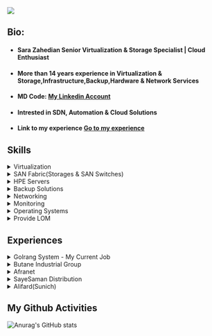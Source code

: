 
<img src="https://github.com/user-attachments/assets/006d41ab-436b-4b97-9ee0-b93bfcddce5f"/>

## Bio:
- #### Sara Zahedian Senior Virtualization & Storage Specialist | Cloud Enthusiast
- ####  More than 14 years experience in Virtualization & Storage,Infrastructure,Backup,Hardware & Network Services
- #### MD Code: [My Linkedin Account](https://www.linkedin.com/in/sarazahedian/)
- #### Intrested in SDN, Automation & Cloud Solutions
- #### Link to my experience <a href="#exp"> Go to my experience </a>
  
## Skills
<details>
<summary>Virtualization</summary>
<ul>
<li>VMware vSphere</li>
<li>VMware vSAN</li>
<li>VMware Aria Operations(vRealize Operation Manage(vROps)) </li>
<li>VMware Aria Operations for Logs(vRealize Log Insight(vRLI))</li>
<li>VMware Aria Operations for Networks(VMware vRealize Network)</li>
<li>VMware Aria Automation(vRA)</li>
<li>VMware vSphere Replication(vRA)</li>
<li>VMware Site Recovery Manager(SRM)</li>
<li>Familiar with Microsoft Hyper-V, Citrix Xen & 2X </li>
</details>
<details>
<summary>SAN Fabric(Storages & SAN Switches)</summary>
<ul>
<li>Dell EMC Unity(Unity300,400,480XT)</li>
<li>HPE MSA(P2000,MSA2040,MSA2050,MSA2060)</li>
<li>EMC(VNX2,VNX3)</li>
<li>NAS Storages(Snap Overland,QNAP)</li>
<li>Storage Replication (Sync,Async)</li>
<li>Cisco MDS SAN Switches (9706,9148,9148s)</li>
<li>HPE Brocade SAN Switch</li>
</details>

<details>
<summary>HPE Servers</summary>
<ul>
<li>HPE Generation(6,7,8,9,10,10+,11)</li>
<li>HPE ML,DL,BL Series</li>
<li>HPE Oneview</li>
<li>HPE iLO Amplifier </li>
</details>

<details>
<summary>Backup Solutions</summary>
<ul>
<li>Veritas Netbackup</li>
<li>Symantec BackupExec</li>
<li>Veeam Backup & Replication</li>
<li>Tape Libraries (HPE MSL2024,3040,Quantum Scalar i40/i80 </li>
</details>

<details>
<summary>Networking</summary>
<ul>
<li>Cisco Catalyst(2960,3560,3750,3850)</li>
<li>Cisco Nexus (Seri 5000,9000)</li>
<li>HPE Oneview</li>
<li>HPE iLO Amplifier </li>
</details>

<details>
<summary>Monitoring</summary>
<ul>
<li>PRTG</li>
<li>VeeamOne</li>
</details>
<details>
<summary>Operating Systems</summary>
<ul>
<li>Windows</li>
<li>Linux Distributions</li>
</details>
<details>
<summary>Provide LOM</summary>
</details>

<h2 id="exp">Experiences</h2>
<details>
<summary>Golrang System - My Current Job</summary>
<li>Senior Virtualization & Storage Specialist</li> 
</ul>
</details>
<details>
<summary>Butane Industrial Group </summary>
<li>Datacenter Supervisor</li> 
</ul>
</details>

<details>
<summary>Afranet </summary>
<li>Senior Virtualization & Storage Specialist</li> 
</ul>
</details>

<details>
<summary>SayeSaman Distribution </summary>
<li>Head of Infrastructure & Services</li> 
</ul>
</details>
<details>
<summary>Alifard(Sunich)</summary>
<li>IT Engineer</li> 
</ul>
</details>

## My Github Activities
![Anurag's GitHub stats](https://github-readme-stats.vercel.app/api?username=sarazahedian&show_icons=true&theme=radical)

